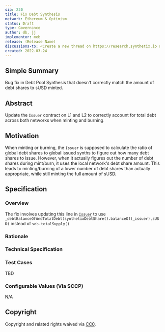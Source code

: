 ```yaml
---
sip: 220
title: Fix Debt Synthesis
network: Ethereum & Optimism
status: Draft
type: Governance
author: db, jj
implementor: meb
release: (Release Name)
discussions-to: <Create a new thread on https://research.synthetix.io and drop the link here>
created: 2022-03-24
---
```


<!--You can leave these HTML comments in your merged SIP and delete the visible duplicate text guides, they will not appear and may be helpful to refer to if you edit it again. This is the suggested template for new SIPs. Note that an SIP number will be assigned by an editor. When opening a pull request to submit your SIP, please use an abbreviated title in the filename, `sip-draft_title_abbrev.md`. The title should be 44 characters or less.-->

## Simple Summary

<!--"If you can't explain it simply, you don't understand it well enough." Simply describe the outcome the proposed changes intends to achieve. This should be non-technical and accessible to a casual community member.-->

Bug fix in Debt Pool Synthesis that doesn't correctly match the amount of debt shares to sUSD minted.

## Abstract

<!--A short (~200 word) description of the proposed change, the abstract should clearly describe the proposed change. This is what *will* be done if the SIP is implemented, not *why* it should be done or *how* it will be done. If the SIP proposes deploying a new contract, write, "we propose to deploy a new contract that will do x".-->

Update the `Issuer` contract on L1 and L2 to correctly account for total debt across both networks when minting and burning.

## Motivation

<!--This is the problem statement. This is the *why* of the SIP. It should clearly explain *why* the current state of the protocol is inadequate.  It is critical that you explain *why* the change is needed, if the SIP proposes changing how something is calculated, you must address *why* the current calculation is innaccurate or wrong. This is not the place to describe how the SIP will address the issue!-->

When minting or burning, the `Issuer` is supposed to calculate the ratio of global debt shares to global issued synths to figure out how many debt shares to issue. However, when it actually figures out the number of debt shares during mint/burn, it uses the local network's debt share amount. This leads to minting/burning of a lower number of debt shares than actually appropriate, while still minting the full amount of sUSD.

## Specification

<!--The specification should describe the syntax and semantics of any new feature, there are five sections
1. Overview
2. Rationale
3. Technical Specification
4. Test Cases
5. Configurable Values
-->

### Overview

<!--This is a high level overview of *how* the SIP will solve the problem. The overview should clearly describe how the new feature will be implemented.-->

The fix involves updating this line in [`Issuer`](https://github.com/Synthetixio/synthetix/blob/v2.64.2/contracts/Issuer.sol#L831) to use `_debtBalanceOfAndTotalDebt(synthetixDebtShare().balanceOf(_issuer),sUSD)` instead of `sds.totalSupply()`

### Rationale

<!--This is where you explain the reasoning behind how you propose to solve the problem. Why did you propose to implement the change in this way, what were the considerations and trade-offs. The rationale fleshes out what motivated the design and why particular design decisions were made. It should describe alternate designs that were considered and related work. The rationale may also provide evidence of consensus within the community, and should discuss important objections or concerns raised during discussion.-->

### Technical Specification

<!--The technical specification should outline the public API of the changes proposed. That is, changes to any of the interfaces Synthetix currently exposes or the creations of new ones.-->

### Test Cases

<!--Test cases for an implementation are mandatory for SIPs but can be included with the implementation..-->

TBD

### Configurable Values (Via SCCP)

<!--Please list all values configurable via SCCP under this implementation.-->

N/A

## Copyright

Copyright and related rights waived via [CC0](https://creativecommons.org/publicdomain/zero/1.0/).

